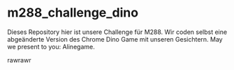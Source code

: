 # m288_challenge_dino
Dieses Repository hier ist unsere Challenge für M288. Wir coden selbst eine abgeänderte Version des Chrome Dino Game mit unseren Gesichtern.
May we present to you: Alinegame.

rawrawr
